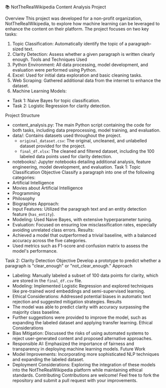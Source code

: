  📚 NotTheRealWikipedia Content Analysis Project

 Overview
This project was developed for a non-profit organization, NotTheRealWikipedia, to explore how machine learning can be leveraged to enhance the content on their platform. The project focuses on two key tasks:
1. Topic Classification: Automatically identify the topic of a paragraph-sized text.
2. Clarity Detection: Assess whether a given paragraph is written clearly enough.
 Tools and Techniques Used
1.	Python Environment: All data processing, model development, and evaluation were performed using Python.
2.	Excel: Used for initial data exploration and basic cleaning tasks.
3.	Web Scraping: Gathered additional data from the internet to enhance the dataset.
4.	Machine Learning Models: 
-	Task 1: Naive Bayes for topic classification.
-	Task 2: Logistic Regression for clarity detection.

 Project Structure
- content_analysis.py: The main Python script containing the code for both tasks, including data preprocessing, model training, and evaluation.
- data/: Contains datasets used throughout the project.
  - `original_dataset.csv`: The original, uncleaned, and unlabelled dataset provided for the project.
  - `final_df.xlsx`: The cleaned and filtered dataset, including the 100 labeled data points used for clarity detection.
- notebooks/: Jupyter notebooks detailing additional analysis, feature engineering, model development, and evaluation.
 Task 1: Topic Classification
 Objective
Classify a paragraph into one of the following categories:
- Artificial Intelligence
- Movies about Artificial Intelligence
- Programming
- Philosophy
- Biographies
 Approach:
- Input Features: Utilized the paragraph text and an entity detection feature (`has_entity`).
- Modeling: Used Naive Bayes, with extensive hyperparameter tuning.
- Evaluation: Focused on ensuring low misclassification rates, especially avoiding unrelated class errors.
 Results:
- Achieved a model that outperformed a trivial baseline, with a balanced accuracy across the five categories.
- Used metrics such as F1-score and confusion matrix to assess the model's performance.

 Task 2: Clarity Detection
 Objective
Develop a prototype to predict whether a paragraph is "clear_enough" or "not_clear_enough."
 Approach
- Labeling: Manually labeled a subset of 100 data points for clarity, which are stored in the `final_df.csv` file.
- Modeling: Implemented Logistic Regression and explored techniques like pre-trained word embeddings and semi-supervised learning.
- Ethical Considerations: Addressed potential biases in automatic text rejection and suggested mitigation strategies.
 Results
- The model was able to predict clarity with accuracy surpassing the majority class baseline.
- Further suggestions were provided to improve the model, such as expanding the labeled dataset and applying transfer learning.
 Ethical Considerations
- Bias Mitigation: Discussed the risks of using automated systems to reject user-generated content and proposed alternative approaches.
- Responsible AI: Emphasized the importance of fairness and transparency in deploying machine learning models.
 Future Work
- Model Improvements: Incorporating more sophisticated NLP techniques and expanding the labeled dataset.
- Deployment Considerations: Exploring the integration of these models into the NotTheRealWikipedia platform while maintaining ethical standards.
 Contributing
Contributions are welcome! Feel free to fork the repository and submit a pull request with your improvements.

